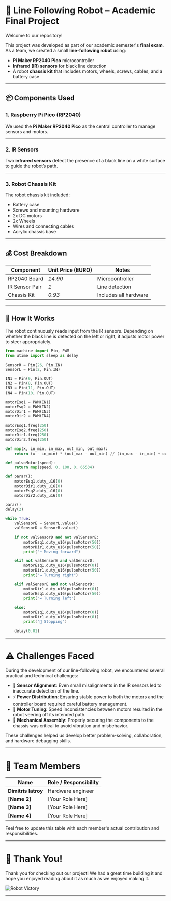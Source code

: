# 🤖 Line Following Robot – Academic Final Project

Welcome to our repository!

This project was developed as part of our academic semester's **final exam**. As a team, we created a small **line-following robot** using:

-  **Pi Maker RP2040 Pico** microcontroller
-  **Infrared (IR) sensors** for black line detection
-  A robot **chassis kit** that includes motors, wheels, screws, cables, and a battery case

---

## 📦 Components Used

### 1. Raspberry Pi Pico (RP2040)
We used the **Pi Maker RP2040 Pico** as the central controller to manage sensors and motors.


---

### 2. IR Sensors
Two **infrared sensors** detect the presence of a black line on a white surface to guide the robot’s path.


---

### 3. Robot Chassis Kit
The robot chassis kit included:
- Battery case
- Screws and mounting hardware
- 2x DC motors
- 2x Wheels
- Wires and connecting cables
- Acrylic chassis base



---

## 💰 Cost Breakdown

| Component           | Unit Price (EURO) | Notes                  |
|--------------------|------------------|------------------------|
| RP2040 Board       | *14.90*   | Microcontroller        |
| IR Sensor Pair     | *1*   | Line detection         |
| Chassis Kit        | *0.93*   | Includes all hardware  |

---

## 🧠 How It Works

The robot continuously reads input from the IR sensors. Depending on whether the black line is detected on the left or right, it adjusts motor power to steer appropriately.

```python
from machine import Pin, PWM
from utime import sleep as delay

SensorR = Pin(26, Pin.IN)
SensorL = Pin(2, Pin.IN)

IN1 = Pin(9, Pin.OUT)
IN2 = Pin(8, Pin.OUT)
IN3 = Pin(11, Pin.OUT)
IN4 = Pin(10, Pin.OUT)

motorEsq1 = PWM(IN1)
motorEsq2 = PWM(IN2)
motorDir1 = PWM(IN3)
motorDir2 = PWM(IN4)

motorEsq1.freq(250)
motorEsq2.freq(250)
motorDir1.freq(250)
motorDir2.freq(250)

def map(x, in_min, in_max, out_min, out_max):
    return (x - in_min) * (out_max - out_min) // (in_max - in_min) + out_min

def pulsoMotor(speed):
    return map(speed, 0, 100, 0, 65534)

def parar():
    motorEsq1.duty_u16(0)
    motorDir1.duty_u16(0)
    motorEsq2.duty_u16(0)
    motorDir2.duty_u16(0)

parar()
delay(2)

while True:
    valSensorE = SensorL.value()
    valSensorD = SensorR.value()
    
    if not valSensorD and not valSensorE:
        motorEsq1.duty_u16(pulsoMotor(50))
        motorDir1.duty_u16(pulsoMotor(50))
        print("➡️ Moving forward")

    elif not valSensorE and valSensorD:
        motorEsq1.duty_u16(pulsoMotor(0))
        motorDir1.duty_u16(pulsoMotor(50))
        print("↪️ Turning right")

    elif valSensorE and not valSensorD:
        motorDir1.duty_u16(pulsoMotor(0))
        motorEsq1.duty_u16(pulsoMotor(50))
        print("↩️ Turning left")

    else:
        motorEsq1.duty_u16(pulsoMotor(0))
        motorDir1.duty_u16(pulsoMotor(0))
        print("🛑 Stopping")

    delay(0.01)

```
---
# ⚠️ Challenges Faced

During the development of our line-following robot, we encountered several practical and technical challenges:

- 🔧 **Sensor Alignment**: Even small misalignments in the IR sensors led to inaccurate detection of the line.
- ⚡ **Power Distribution**: Ensuring stable power to both the motors and the controller board required careful battery management.
- 🛞 **Motor Tuning**: Speed inconsistencies between motors resulted in the robot veering off its intended path.
- 🔩 **Mechanical Assembly**: Properly securing the components to the chassis was critical to avoid vibration and misbehavior.

These challenges helped us develop better problem-solving, collaboration, and hardware debugging skills.

---

# 👥 Team Members

| Name         | Role / Responsibility         |
|--------------|-------------------------------|
| **Dimitris Iatroy** | Hardware engineer              |
| **[Name 2]** | [Your Role Here]              |
| **[Name 3]** | [Your Role Here]              |
| **[Name 4]** | [Your Role Here]              |

Feel free to update this table with each member's actual contribution and responsibilities.

---

# 🙏 Thank You!

Thank you for checking out our project! We had a great time building it and hope you enjoyed reading about it as much as we enjoyed making it.



![Robot Victory](https://media.giphy.com/media/IThjAlJnD9WNO/giphy.gif)

---


